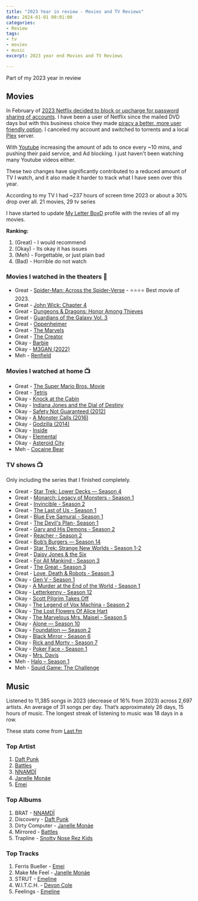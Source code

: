 ```yaml
---
title: "2023 Year in review - Movies and TV Reviews"
date: 2024-01-01 00:01:00
categories:
- Review
tags:
- tv
- movies
- music
excerpt: 2023 year end Movies and TV Reviews

---
```


Part of my 2023 year in review

## Movies

In February of [2023 Netflix decided to block or upcharge for password sharing of accounts](https://www.cbc.ca/news/business/netflix-password-sharing-1.6741484). I have been a user of Netflix since the mailed DVD days but with this business choice they made [piracy a better, more user friendly option](https://www.cnet.com/tech/services-and-software/digital-content-piracy-is-on-the-rise-report-says/). I canceled my account and switched to torrents and a local [Plex](https://www.plex.tv/) server.

With [Youtube](https://www.youtube.com/channel/UC50I3ZwlkV08muhc-mK5sJQ) increasing the amount of ads to once every ~10 mins, and pushing their paid service, and Ad blocking. I just haven't been watching many Youtube videos either.

These two changes have significantly contributed to a reduced amount of TV I watch, and it also made it harder to track what I have seen over this year.

According to my TV I had ~237 hours of screen time 2023 or about a 30% drop over all. 21 movies, 29 tv series

I have started to update [My Letter BoxD](https://letterboxd.com/funvill/films/by/entry-rating/size/large/) profile with the revies of all my movies.

**Ranking:**

1. (Great) - I would recommend
2. (Okay) - Its okay it has issues
3. (Meh) - Forgettable, or just plain bad
4. (Bad) - Horrible do not watch

### Movies I watched in the theaters 🍿

- Great - [Spider-Man: Across the Spider-Verse](https://www.imdb.com/title/tt9362722/) - ⭐⭐⭐⭐ Best movie of 2023.
- Great - [John Wick: Chapter 4](https://www.imdb.com/title/tt10366206/)
- Great - [Dungeons & Dragons: Honor Among Thieves](https://www.imdb.com/title/tt2906216/)
- Great - [Guardians of the Galaxy Vol. 3](https://www.imdb.com/title/tt6791350/)
- Great - [Oppenheimer](https://www.imdb.com/title/tt15398776/)
- Great - [The Marvels](https://www.imdb.com/title/tt10676048/)
- Great - [The Creator](https://www.imdb.com/title/tt11858890/)
- Okay - [Barbie](https://www.imdb.com/title/tt1517268/)
- Okay - [M3GAN (2022)](https://www.imdb.com/title/tt8760708/)
- Meh - [Renfield](https://www.imdb.com/title/tt11358390/)

### Movies I watched at home 📺

- Great - [The Super Mario Bros. Movie](https://www.imdb.com/title/tt6718170/)
- Great - [Tetris](https://www.imdb.com/title/tt12758060/)
- Okay - [Knock at the Cabin](https://www.imdb.com/title/tt15679400/)
- Okay - [Indiana Jones and the Dial of Destiny](https://www.imdb.com/title/tt1462764/)
- Okay - [Safety Not Guaranteed (2012)](https://www.imdb.com/title/tt1862079/)
- Okay - [A Monster Calls (2016)](https://www.imdb.com/title/tt3416532/)
- Okay - [Godzilla (2014)](https://www.imdb.com/title/tt0831387/)
- Okay - [Inside](https://www.imdb.com/title/tt14781036/)
- Okay - [Elemental](https://www.imdb.com/title/tt15789038/)
- Okay - [Asteroid City](https://www.imdb.com/title/tt14230388/)
- Meh - [Cocaine Bear](https://www.imdb.com/title/tt14209916/)

### TV shows 📺

Only including the series that I finished completely.

- Great - [Star Trek: Lower Decks — Season 4](https://www.imdb.com/title/tt9184820/)
- Great - [Monarch: Legacy of Monsters - Season 1](https://www.imdb.com/title/tt17220216/)
- Great - [Invincible - Season 2](https://www.imdb.com/title/tt6741278/)
- Great - [The Last of Us - Season 1](https://www.imdb.com/title/tt3581920/)
- Great - [Blue Eye Samurai - Season 1](https://www.imdb.com/title/tt13309742/)
- Great - [The Devil's Plan- Season 1](https://www.imdb.com/title/tt27995115/)
- Great - [Gary and His Demons - Season 2](https://www.imdb.com/title/tt8421152/)
- Great - [Reacher - Season 2](https://www.imdb.com/title/tt9288030/)
- Great - [Bob’s Burgers — Season 14](https://www.imdb.com/title/tt1561755/)
- Great - [Star Trek: Strange New Worlds - Season 1-2](https://www.imdb.com/title/tt12327578/?ref_=fn_al_tt_1)
- Great - [Daisy Jones & the Six](https://www.imdb.com/title/tt8749198/)
- Great - [For All Mankind - Season 3](https://www.imdb.com/title/tt7772588/)
- Great - [The Great - Season 3](https://www.imdb.com/title/tt2235759/)
- Great - [Love, Death & Robots  - Season 3](https://www.imdb.com/title/tt9561862/episodes/?season=3)
- Okay - [Gen V - Season 1](https://www.imdb.com/title/tt13159924/)
- Okay - [A Murder at the End of the World - Season 1](https://www.imdb.com/title/tt15227418/)
- Okay - [Letterkenny - Season 12](https://www.imdb.com/title/tt4647692/)
- Okay - [Scott Pilgrim Takes Off](https://www.imdb.com/title/tt16969708/)
- Okay - [The Legend of Vox Machina - Season 2](https://www.imdb.com/title/tt11247158/)
- Okay - [The Lost Flowers Of Alice Hart](https://www.imdb.com/title/tt9174718/)
- Okay - [The Marvelous Mrs. Maisel - Season 5](https://www.imdb.com/title/tt5788792/)
- Okay - [Alone — Season 10](https://www.imdb.com/title/tt4803766/)
- Okay - [Foundation — Season 2](https://www.imdb.com/title/tt0804484/)
- Okay - [Black Mirror - Season 6](https://www.imdb.com/title/tt2085059/episodes/?season=6)
- Okay - [Rick and Morty - Season 7](https://www.imdb.com/title/tt2861424/episodes/?season=7)
- Okay - [Poker Face - Season 1](https://www.imdb.com/title/tt14269590/)
- Okay - [Mrs. Davis](https://www.imdb.com/title/tt14759574/)
- Meh - [Halo – Season 1](https://www.imdb.com/title/tt2934286/)
- Meh - [Squid Game: The Challenge](https://www.imdb.com/title/tt28104766/)

## Music

Listened to 11,385 songs in 2023 (decrease of 16% from 2023) across 2,697 artists. An average of 31 songs per day. That’s approximately 26 days, 15 hours of music. The longest streak of listening to music was 18 days in a row.

These stats come from [Last.fm](https://www.last.fm/user/Funvill/listening-report/year/2023)

### Top Artist

1. [Daft Punk](https://en.wikipedia.org/wiki/Daft_Punk)
2. [Battles](https://en.wikipedia.org/wiki/Battles_(band))
3. [NNAMDÏ](https://en.wikipedia.org/wiki/Nnamdi_Ogbonnaya)
4. [Janelle Monáe](https://en.wikipedia.org/wiki/Janelle_Mon%C3%A1e)
5. [Emei](https://en.wikipedia.org/wiki/Emei_(musician))

### Top Albums

1. BRAT - [NNAMDÏ](https://en.wikipedia.org/wiki/Nnamdi_Ogbonnaya)
2. Discovery - [Daft Punk](https://en.wikipedia.org/wiki/Daft_Punk)
3. Dirty Computer - [Janelle Monáe](https://en.wikipedia.org/wiki/Janelle_Mon%C3%A1e)
4. Mirrored - [Battles](https://en.wikipedia.org/wiki/Battles_(band))
5. Trapline - [Snotty Nose Rez Kids](https://en.wikipedia.org/wiki/Snotty_Nose_Rez_Kids)

### Top Tracks

1. Ferris Bueller - [Emei](https://en.wikipedia.org/wiki/Emei_(musician))
2. Make Me Feel - [Janelle Monáe](https://en.wikipedia.org/wiki/Janelle_Mon%C3%A1e)
3. STRUT - [Emeline](https://www.emelinemusic.com/)
4. W.I.T.C.H. - [Devon Cole](https://en.wikipedia.org/wiki/W.I.T.C.H._(song))
5. Feelings - [Emeline](https://www.emelinemusic.com/)

